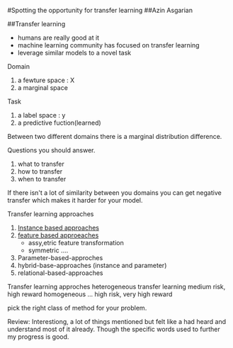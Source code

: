 #Spotting the opportunity for transfer learning
##Azin Asgarian


##Transfer learning
 - humans are really good at it
 - machine learning community has focused on transfer learning
 - leverage similar models to a novel task

Domain
1. a fewture space : X
2. a marginal space

Task
1. a label space : y
2. a predictive fuction(learned)

Between two different domains there is a marginal distribution
difference.

Questions you should answer.
1. what to transfer
2. how to transfer
3. when to transfer

If there isn't a lot of similarity between you domains you can
get negative transfer which makes it harder for your model.

Transfer learning approaches
1. [Instance based approaches](Instance-based-approaches)
2. [feature based approeaches](feature-based-approeaches)
	- assy,etric feature transformation
	-  symmetric ....
3. Parameter-based-approches
4. hybrid-base-approaches (instance and parameter)
5. relational-based-approaches

Transfer learning approches
heterogeneous transfer learning
medium risk, high reward
homogeneous ...
high risk, very high reward

pick the right class of method for your problem.

Review: Interestiong, a lot of things mentioned but felt like a
had heard and understand most of it already. Though the specific
words used to further my progress is good.


